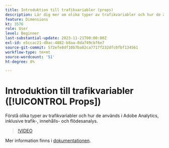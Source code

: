 ```yaml
---
title: Introduktion till trafikvariabler (props)
description: Lär dig mer om olika typer av trafikvariabler och hur de används i Adobe Analytics.
feature: Dimensions
kt: 3576
role: User
level: Beginner
last-substantial-update: 2023-11-21T00:00:00Z
exl-id: e5ccac21-d0ac-4882-b8aa-0da749cbf6e7
source-git-commit: 572efe8df10b7ba82ca7717f232dfc0fbf134561
workflow-type: tm+mt
source-wordcount: '51'
ht-degree: 0%

---
```


# Introduktion till trafikvariabler ([!UICONTROL Props])

Förstå olika typer av trafikvariabler och hur de används i Adobe Analytics, inklusive trafik-, innehålls- och flödesanalys.

>[!VIDEO](https://video.tv.adobe.com/v/28767/?quality=12&learn=on)

Mer information finns i [dokumentationen](https://experienceleague.adobe.com/docs/analytics/components/dimensions/prop.html?lang=sv-SE).
